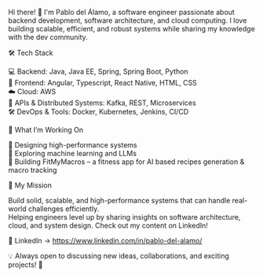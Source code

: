 Hi there! 👋 I'm Pablo del Álamo, a software engineer passionate about backend development, software architecture, and cloud computing. I love building scalable, efficient, and robust systems while sharing my knowledge with the dev community.  

🛠️ Tech Stack  
  
💻 Backend: Java, Java EE, Spring, Spring Boot, Python  
👀 Frontend: Angular, Typescript, React Native, HTML, CSS  
☁️ Cloud: AWS  
📡 APIs & Distributed Systems: Kafka, REST, Microservices  
🛠️ DevOps & Tools: Docker, Kubernetes, Jenkins, CI/CD  

📌 What I’m Working On  
  
🔹 Designing high-performance systems  
🔹 Exploring machine learning and LLMs  
🔹 Building FitMyMacros – a fitness app for AI based recipes generation & macro tracking  

🎯 My Mission  

Build solid, scalable, and high-performance systems that can handle real-world challenges efficiently.  
Helping engineers level up by sharing insights on software architecture, cloud, and system design. Check out my content on LinkedIn!  

💼 LinkedIn -> https://www.linkedin.com/in/pablo-del-alamo/  

💡 Always open to discussing new ideas, collaborations, and exciting projects! 🚀
